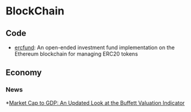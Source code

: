 # BlockChain

## Code

* [ercfund](https://github.com/ScJa/ercfund): An open-ended investment fund implementation on the Ethereum blockchain for managing ERC20 tokens

## Economy

### News

*[Market Cap to GDP: An Updated Look at the Buffett Valuation Indicator](https://www.advisorperspectives.com/dshort/updates/2017/09/06/market-cap-to-gdp-an-updated-look-at-the-buffett-valuation-indicator)




